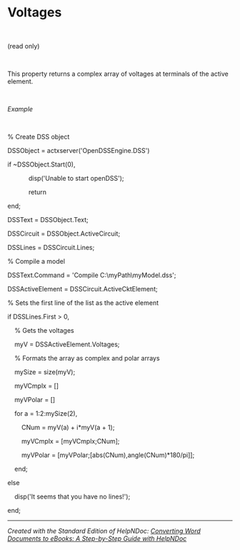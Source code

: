 # Voltages

&nbsp;

(read only)

&nbsp;

This property returns a complex array of voltages at terminals of the active element.

&nbsp;

*Example*

&nbsp;

% Create DSS object

DSSObject = actxserver('OpenDSSEngine.DSS')

if ~DSSObject.Start(0),

&nbsp; &nbsp; &nbsp; &nbsp; &nbsp; &nbsp; disp('Unable to start openDSS');

&nbsp; &nbsp; &nbsp; &nbsp; &nbsp; &nbsp; return

end;

DSSText = DSSObject.Text;

DSSCircuit = DSSObject.ActiveCircuit;

DSSLines = DSSCircuit.Lines;

% Compile a model &nbsp; &nbsp;

DSSText.Command = 'Compile C:\\myPath\\myModel.dss';

DSSActiveElement = DSSCircuit.ActiveCktElement;

% Sets the first line of the list as the active element

if DSSLines.First \> 0,

&nbsp; &nbsp; % Gets the voltages

&nbsp; &nbsp; myV = DSSActiveElement.Voltages;

&nbsp; &nbsp; % Formats the array as complex and polar arrays

&nbsp; &nbsp; mySize = size(myV);

&nbsp; &nbsp; myVCmplx = \[\]

&nbsp; &nbsp; myVPolar = \[\]

&nbsp; &nbsp; for a = 1:2:mySize(2),

&nbsp; &nbsp; &nbsp; &nbsp; CNum = myV(a) + i\*myV(a + 1);

&nbsp; &nbsp; &nbsp; &nbsp; myVCmplx = \[myVCmplx;CNum\];

&nbsp; &nbsp; &nbsp; &nbsp; myVPolar = \[myVPolar;\[abs(CNum),angle(CNum)\*180/pi\]\];

&nbsp; &nbsp; end;

else&nbsp;

&nbsp; &nbsp; disp('It seems that you have no lines\!');

end;

***
_Created with the Standard Edition of HelpNDoc: [Converting Word Documents to eBooks: A Step-by-Step Guide with HelpNDoc](<https://www.helpndoc.com/step-by-step-guides/how-to-convert-a-word-docx-file-to-an-epub-or-kindle-ebook/>)_
